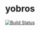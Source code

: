 # yobros
[![Build Status](https://travis-ci.com/LinkyDev/yobros.svg?branch=master)](https://travis-ci.com/LinkyDev/yobros)
